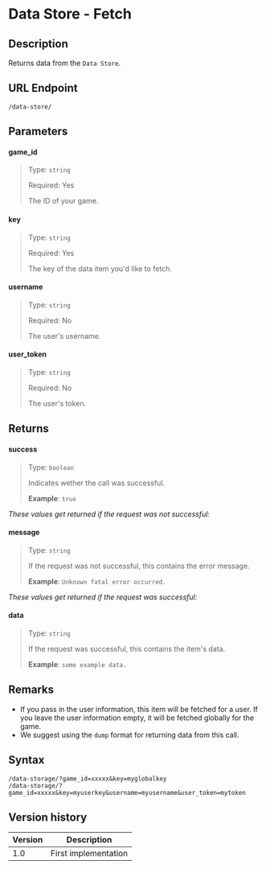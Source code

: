 # Data Store - Fetch

## Description

Returns data from the `Data Store`.

## URL Endpoint

```
/data-store/
```

## Parameters

#### game_id
> Type: `string`
>
> Required: Yes
>
> The ID of your game.

#### key
> Type: `string`
>
> Required: Yes
>
> The key of the data item you'd like to fetch.

#### username
> Type: `string`
>
> Required: No
>
> The user's username.

#### user_token
> Type: `string`
>
> Required: No
>
> The user's token.

## Returns

#### success
> Type: `boolean`
>
> Indicates wether the call was successful.
>
> __Example__: `true`

_These values get returned if the request was not successful:_

#### message
> Type: `string`
>
> If the request was not successful, this contains the error message.
>
> __Example__: `Unknown fatal error occurred.`

_These values get returned if the request was successful:_

#### data
> Type: `string`
>
> If the request was successful, this contains the item's data.
>
> __Example__: `some example data.`

## Remarks

- If you pass in the user information, this item will be fetched for a user. If you leave the user information empty, it will be fetched globally for the game.
- We suggest using the `dump` format for returning data from this call.

## Syntax

```
/data-storage/?game_id=xxxxx&key=myglobalkey
/data-storage/?game_id=xxxxx&key=myuserkey&username=myusername&user_token=mytoken
```

## Version history

Version		 | Description
---			 | ---
1.0			 | First implementation